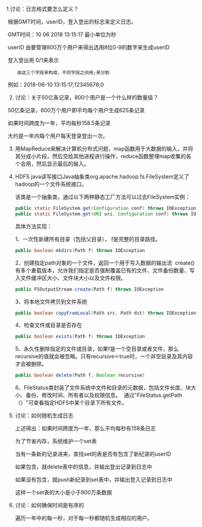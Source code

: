 1.讨论：日志格式要怎么定义？

​		根据GMT时间，userID，登入登出的标志来定义日志。

​		GMT时间：10 06 2018 13:15:17 最小单位为秒

​		userID 由要管理800万个用户来得出选用8位0-9的数字来生成userID

​		登入登出用 0/1来表示

   		由这三个字段来构成，不同字段之间用;来分割

​      		例如：2018-06-10 13:15:17;12345678;0		

2. 讨论：关于50亿条记录，800个用户是一个什么样的数量级？

​		50亿条记录，800万个用户即平均每个用户生成625条记录

​		如果时间跨度为一年，平均每秒158.5条记录

​		大约是一年内每个用户每天登录登出一次。

3. 用MapReduce来解决计算机分布式问题，map函数用于大数据的输入，并将其分成小片段，然后交给其他进程进行操作，reduce函数整理map收集的各个会用，然后显示最后的输入。

4. HDFS java读写接口Java抽象类org.apache.hadoop.fs.FileSystem定义了hadoop的一个文件系统接口。

   该类是一个抽象类，通过以下两种静态工厂方法可以过去FileSystem实例：  

   ```java
   public static FileSystem.get(Configuration conf) throws IOException  
   public static FileSystem.get(URI uri, Configuration conf) throws IOException 
   ```

   具体方法实现：  

   1、一次性新建所有目录（包括父目录）， f是完整的目录路径。 

   ```java
   public boolean mkdirs(Path f) throws IOException   
   ```

    2、创建指定path对象的一个文件，返回一个用于写入数据的输出流  create()有多个重载版本，允许我们指定是否强制覆盖已有的文件、文件备份数量、写入文件缓冲区大小、文件块大小以及文件权限。  

   ```java
   public FSOutputStream create(Path f) throws IOException  
   ```

   3、将本地文件拷贝到文件系统  

   ```java
   public boolean copyFromLocal(Path src, Path dst) throws IOException  
   ```

   4、检查文件或目录是否存在   

   ```java
   public boolean exists(Path f) throws IOException  
   ```

   5、永久性删除指定的文件或目录，如果f是一个空目录或者文件，那么recursive的值就会被忽略。只有recursive＝true时，一个非空目录及其内容才会被删除。   

   ```java
   public boolean delete(Path f, Boolean recursive)  
   ```

   6、FileStatus类封装了文件系统中文件和目录的元数据，包括文件长度、块大小、备份、修改时间、所有者以及权限信息。  通过"FileStatus.getPath（）"可查看指定HDFS中某个目录下所有文件。 

5. 讨论：如何随机生成日志

   上述得出：如果时间跨度为一年，那么平均每秒有158条日志

   为了节省内存，系统维护一个set表

   当有一条新的记录进来，查找set的表是否有包含了新纪录的userID

   如果包含，就delete表中的信息，并输出登出记录到日志中

   如果没有包含，就push新纪录到set表中，并输出登入记录到日志中

   这样一个set表的大小是小于800万条数据

6. 讨论：如何确保时间是有序的

   遍历一年中的每一秒，对于每一秒都随机生成相应的用户。

   

   

   